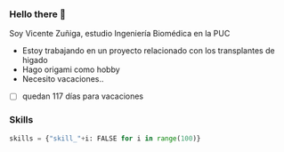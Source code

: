 ### Hello there 👋

Soy Vicente Zuñiga, estudio Ingeniería Biomédica en la PUC

- Estoy trabajando en un proyecto relacionado con los transplantes de higado
- Hago origami como hobby
- Necesito vacaciones..
- [ ] quedan 117 días para vacaciones

### Skills
``` python
skills = {"skill_"+i: FALSE for i in range(100)}
```

<!--
**vzujos/vzujos** is a ✨ _special_ ✨ repository because its `README.md` (this file) appears on your GitHub profile.

Here are some ideas to get you started:

- 🔭 I’m currently working on ...
- 🌱 I’m currently learning ...
- 👯 I’m looking to collaborate on ...
- 🤔 I’m looking for help with ...
- 💬 Ask me about ...
- 📫 How to reach me: ...
- 😄 Pronouns: ...
- ⚡ Fun fact: ...
-->
